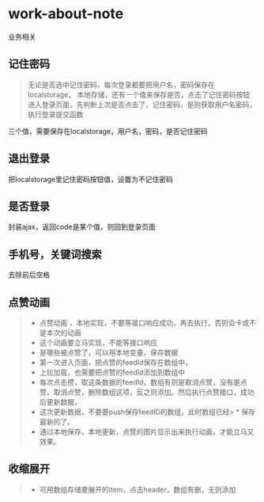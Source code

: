 # work-about-note
业务相关

## 记住密码
> 无论是否选中记住密码，每次登录都要把用户名，密码保存在 localstorage，
> 本地存储，还有一个值来保存是否，点击了记住密码按钮
> 进入登录页面，先判断上次是否点击了，记住密码，是则获取用户名密码，执行登录提交函数

三个值，需要保存在localstorage，用户名，密码，是否记住密码

## 退出登录
把localstorage里记住密码按钮值，设置为不记住密码

## 是否登录
封装ajax，返回code是某个值，则回到登录页面

## 手机号，关键词搜索
去除前后空格

## 点赞动画
> * 点赞动画 ，本地实现，不要等接口响应成功，再去执行，否则会卡或不是本次的动画
> * 这个动画要立马实现，不能等接口响应
> * 是哪些被点赞了，可以用本地变量，保存数据
> * 第一次进入页面，把点赞的feedId保存在数组中，
> * 上拉加载，也需要把点赞的feedId添加到数组中
> * 每次点击攒，取这条数据的feedId，数组有则是取消点赞，没有是点赞，取消点赞，删除数组这项，反之则添加。然后执行点赞接口，成功后更新数据，
> * 这次更新数据，不要要push保存feedID的数组，此时数组已经> * 保存最新的了。
> * 通过本地保存，本地更新，点赞的图片显示出来执行动画，才能立马又效果。


## 收缩展开
> * 可用数组存储要展开的item，点击header，数组有删，无则添加

















